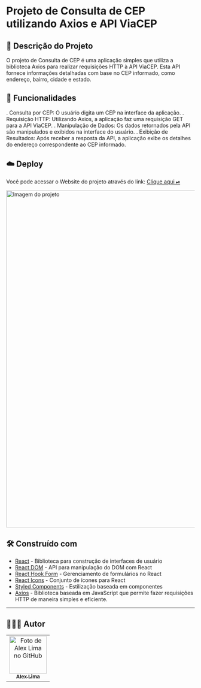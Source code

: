 # Projeto de Consulta de CEP utilizando Axios e API ViaCEP

## 📑 Descrição do Projeto

O projeto de Consulta de CEP é uma aplicação simples que utiliza a biblioteca Axios para realizar requisições HTTP à API ViaCEP. Esta API fornece informações detalhadas com base no CEP informado, como endereço, bairro, cidade e estado.

## 🤖 Funcionalidades

. Consulta por CEP: O usuário digita um CEP na interface da aplicação.
. Requisição HTTP: Utilizando Axios, a aplicação faz uma requisição GET para a API ViaCEP.
. Manipulação de Dados: Os dados retornados pela API são manipulados e exibidos na interface do usuário.
. Exibição de Resultados: Após receber a resposta da API, a aplicação exibe os detalhes do endereço correspondente ao CEP informado.

## ☁️ Deploy

<p>Você pode acessar o Website do projeto através do link:
<a href= "https://zipcodeentrance.netlify.app/" target="_blank"> Clique aqui ⏯ </a>
</p>

<img src="/home.png" width="900px;"  alt="Imagem do projeto"/><br>

## 🛠️ Construído com

* [React](https://reactjs.org/) - Biblioteca para construção de interfaces de usuário
* [React DOM](https://reactjs.org/docs/react-dom.html) - API para manipulação do DOM com React
* [React Hook Form](https://react-hook-form.com/) - Gerenciamento de formulários no React
* [React Icons](https://react-icons.github.io/react-icons/) - Conjunto de ícones para React
* [Styled Components](https://styled-components.com/) - Estilização baseada em componentes
* [Axios](https://axios-http.com/ptbr/) - Biblioteca baseada em JavaScript que permite fazer requisições HTTP de maneira simples e eficiente.
  
---
<h2>🧑🏻‍💻 Autor</h2>

<table>
  <tr>
    <td align="center">
      <a href="https://github.com/A1exLima">
        <img src="https://avatars.githubusercontent.com/u/107078531" width="100px;" alt="Foto de Alex Lima no GitHub"/><br>
        <sub>
          <b>Alex Lima</b>
        </sub>
      </a>
    </td>
  </tr>
</table>
